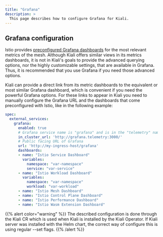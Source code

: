 ```yaml
---
title: "Grafana"
description: >
  This page describes how to configure Grafana for Kiali.
---
```


## Grafana configuration

Istio provides [preconfigured Grafana
dashboards](https://istio.io/latest/docs/ops/integrations/grafana/) for the
most relevant metrics of the mesh. Although Kiali offers similar views in its
metrics dashboards, it is not in Kiali's goals to provide the advanced querying
options, nor the highly customizable settings, that are available in Grafana.
Thus, it is recommended that you use Grafana if you need those advanced
options.

Kiali can provide a direct link from its metric dashboards to the equivalent or
most similar Grafana dashboard, which is convenient if you need the powerful
Grafana options. For these links to appear in Kiali you need to manually
configure the Grafana URL and the dashboards that come preconfigured with Istio, like in the following example:

```yaml
spec:
  external_services:
    grafana:
      enabled: true
      # Grafana service name is "grafana" and is in the "telemetry" namespace.
      in_cluster_url: 'http://grafana.telemetry:3000/'
      # Public facing URL of Grafana
      url: 'http://my-ingress-host/grafana'
      dashboards:
      - name: "Istio Service Dashboard"
        variables:
          namespace: "var-namespace"
          service: "var-service"
      - name: "Istio Workload Dashboard"
        variables:
          namespace: "var-namespace"
          workload: "var-workload"
      - name: "Istio Mesh Dashboard"
      - name: "Istio Control Plane Dashboard"
      - name: "Istio Performance Dashboard"
      - name: "Istio Wasm Extension Dashboard"
```

{{% alert color="warning" %}}
The described configuration is done through the Kiali CR which is used when Kiali is installed by the Kiali Operator. If Kiali server was installed with the Helm chart, the correct way of configure this is using regular --set flags.
{{% /alert %}}

